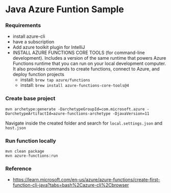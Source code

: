 # Java Azure Funtion Sample

### Requirements

- install azure-cli
- have a subscription
- Add azure toolkit plugin for IntelliJ
- INSTALL AZURE FUNCTIONS CORE TOOLS (for command-line development). Includes a version of the same runtime that powers Azure Functions runtime that you can run on your local development computer. It also provides commands to create functions, connect to Azure, and deploy function projects
  - install: `brew tap azure/functions`
  - install: `brew install azure-functions-core-tools@4`

### Create base project

`mvn archetype:generate -DarchetypeGroupId=com.microsoft.azure -DarchetypeArtifactId=azure-functions-archetype -DjavaVersion=11`

Navigate inside the created folder and search for `local.settings.json` and `host.json`

### Run function locally

```shell
mvn clean package
mvn azure-functions:run
```

### Reference

- https://learn.microsoft.com/en-us/azure/azure-functions/create-first-function-cli-java?tabs=bash%2Cazure-cli%2Cbrowser